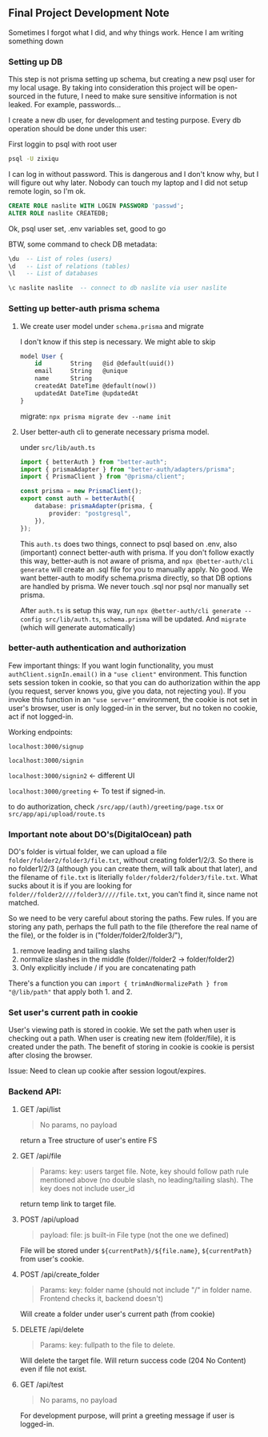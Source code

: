 ## Final Project Development Note

Sometimes I forgot what I did, and why things work. Hence I am writing something down

### Setting up DB
This step is not prisma setting up schema, but creating a new psql user for my local usage. By taking into consideration this project will be open-sourced in the future, I need to make sure sensitive information is not leaked. For example, passwords...

I create a new db user, for development and testing purpose. Every db operation should be done under this user:

First loggin to psql with root user
```bash
psql -U zixiqu
```
I can log in without password. This is dangerous and I don't know why, but I will figure out why later. Nobody can touch my laptop and I did not setup remote login, so I'm ok.

```sql
CREATE ROLE naslite WITH LOGIN PASSWORD 'passwd';
ALTER ROLE naslite CREATEDB;
```

Ok, psql user set, .env variables set, good to go

BTW, some command to check DB metadata:
```sql
\du  -- List of roles (users)
\d   -- List of relations (tables)
\l   -- List of databases

\c naslite naslite  -- connect to db naslite via user naslite
```



### Setting up better-auth prisma schema

1. We create user model under `schema.prisma` and migrate
   
    I don't know if this step is necessary. We might able to skip
    ```sql
    model User {
        id        String   @id @default(uuid())
        email     String   @unique
        name      String
        createdAt DateTime @default(now())
        updatedAt DateTime @updatedAt
    }
    ```
    migrate: `npx prisma migrate dev --name init`


2. User better-auth cli to generate necessary prisma model.

    under `src/lib/auth.ts`
    ```ts
    import { betterAuth } from "better-auth";
    import { prismaAdapter } from "better-auth/adapters/prisma";
    import { PrismaClient } from "@prisma/client";
    
    const prisma = new PrismaClient();
    export const auth = betterAuth({
        database: prismaAdapter(prisma, {
            provider: "postgresql",
        }),
    });
    ```
    This `auth.ts` does two things, connect to psql based on .env, also (important) connect better-auth with prisma. If you don't follow exactly this way, better-auth is not aware of prisma, and `npx @better-auth/cli generate` will create an .sql file for you to manually apply. No good. We want better-auth to modify schema.prisma directly, so that DB options are handled by prisma. We never touch .sql nor psql nor manually set prisma.

    After `auth.ts` is setup this way, run `npx @better-auth/cli generate --config src/lib/auth.ts`, `schema.prisma` will be updated. And `migrate` (which will generate automatically)



### better-auth authentication and authorization
Few important things:
If you want login functionality, you must `authClient.signIn.email()` in a `"use client"` environment. This function sets session token in cookie, so that you can do authorization within the app (you request, server knows you, give you data, not rejecting you). If you invoke this function in an `"use server"` environment, the cookie is not set in user's browser, user is only logged-in in the server, but no token no cookie, act if not logged-in.

Working endpoints:

`localhost:3000/signup`

`localhost:3000/signin`

`localhost:3000/signin2`  <- different UI

`localhost:3000/greeting` <- To test if signed-in.

to do authorization, check `/src/app/(auth)/greeting/page.tsx` or `src/app/api/upload/route.ts`


### Important note about DO's(DigitalOcean) path
DO's folder is virtual folder, we can upload a file `folder/folder2/folder3/file.txt`, without creating folder1/2/3. So there is no folder1/2/3 (although you can create them, will talk about that later), and the filename of `file.txt` is literially `folder/folder2/folder3/file.txt`. What sucks about it is if you are looking for `folder//folder2////folder3/////file.txt`, you can't find it, since name not matched.

So we need to be very careful about storing the paths. Few rules.
If you are storing any path, perhaps the full path to the file (therefore the real name of the file), or the folder is in ("folder/folder2/folder3/"),
1. remove leading and tailing slashs
2. normalize slashes in the middle (folder//folder2 -> folder/folder2)
3. Only explicitly include / if you are concatenating path

There's a function you can `import { trimAndNormalizePath } from "@/lib/path"` that apply both 1. and 2.


### Set user's current path in cookie
User's viewing path is stored in cookie. We set the path when user is checking out a path. When user is creating new item (folder/file), it is created under the path. The benefit of storing in cookie is cookie is persist after closing the browser.

Issue: Need to clean up cookie after session logout/expires.


### Backend API:
1. GET /api/list

    > No params, no payload

    return a Tree structure of user's entire FS

2. GET /api/file

    > Params: key: users target file. Note, key should follow path rule mentioned above (no double slash, no leading/tailing slash). The key does not include user_id

    return temp link to target file. 

3. POST /api/upload

    > payload: file: js built-in File type (not the one we defined)
    
    File will be stored under `${currentPath}/${file.name}`, `${currentPath}` from user's cookie.

4. POST /api/create_folder

   >  Params: key: folder name (should not include "/" in folder name. Frontend checks it, backend doesn't)

    Will create a folder under user's current path (from cookie)

5. DELETE /api/delete

    > Params: key: fullpath to the file to delete.

    Will delete the target file. Will return success code (204 No Content) even if file not exist.

6. GET /api/test

   > No params, no payload
   
    For development purpose, will print a greeting message if user is logged-in.
